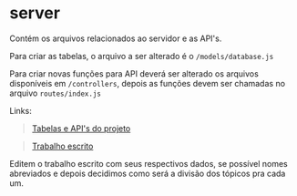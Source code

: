 # server
Contém os arquivos relacionados ao servidor e as API's.

Para criar as tabelas, o arquivo a ser alterado é o ```/models/database.js```

Para criar novas funções para API deverá ser alterado os arquivos disponíveis em ```/controllers```, depois as funções devem ser chamadas no arquivo ```routes/index.js```

Links:

>[Tabelas e API's do projeto](https://docs.google.com/document/d/1tZFYow6YZkTRbI-7Q_iDdCb9ZVi6M5PozqPvdh6Kkfg/edit?usp=sharing)

>[Trabalho escrito](https://docs.google.com/document/d/16MD0B4HUccbCzumPCDYh--bWKtoz4yhvRBslDhMaFbI/edit?usp=sharing)

Editem o trabalho escrito com seus respectivos dados, se possível nomes abreviados e depois decidimos como será a divisão dos tópicos pra cada um.
